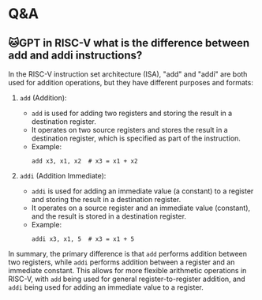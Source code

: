 # Q&A

## :cat:GPT in RISC-V what is the difference between add and addi instructions?

In the RISC-V instruction set architecture (ISA), "add" and "addi" are both used for addition operations, but they have different purposes and formats:

1. `add` (Addition):
   - `add` is used for adding two registers and storing the result in a destination register.
   - It operates on two source registers and stores the result in a destination register, which is specified as part of the instruction.
   - Example:
     ```assembly
     add x3, x1, x2  # x3 = x1 + x2
     ```

2. `addi` (Addition Immediate):
   - `addi` is used for adding an immediate value (a constant) to a register and storing the result in a destination register.
   - It operates on a source register and an immediate value (constant), and the result is stored in a destination register.
   - Example:
     ```assembly
     addi x3, x1, 5  # x3 = x1 + 5
     ```

In summary, the primary difference is that `add` performs addition between two registers, while `addi` performs addition between a register and an immediate constant. This allows for more flexible arithmetic operations in RISC-V, with `add` being used for general register-to-register addition, and `addi` being used for adding an immediate value to a register.
